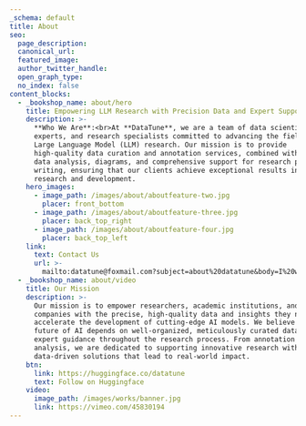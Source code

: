 ```yaml
---
_schema: default
title: About
seo:
  page_description:
  canonical_url:
  featured_image:
  author_twitter_handle:
  open_graph_type:
  no_index: false
content_blocks:
  - _bookshop_name: about/hero
    title: Empowering LLM Research with Precision Data and Expert Support
    description: >-
      **Who We Are**:<br>At **DataTune**, we are a team of data scientists, AI
      experts, and research specialists committed to advancing the field of
      Large Language Model (LLM) research. Our mission is to provide
      high-quality data curation and annotation services, combined with advanced
      data analysis, diagrams, and comprehensive support for research paper
      writing, ensuring that our clients achieve exceptional results in AI
      research and development.
    hero_images:
      - image_path: /images/about/aboutfeature-two.jpg
        placer: front_bottom
      - image_path: /images/about/aboutfeature-three.jpg
        placer: back_top_right
      - image_path: /images/about/aboutfeature-four.jpg
        placer: back_top_left
    link:
      text: Contact Us
      url: >-
        mailto:datatune@foxmail.com?subject=about%20datatune&body=I%20want%20to%20learn%20more%20about%20you%2C%20please%20contact%20me.
  - _bookshop_name: about/video
    title: Our Mission
    description: >-
      Our mission is to empower researchers, academic institutions, and
      companies with the precise, high-quality data and insights they need to
      accelerate the development of cutting-edge AI models. We believe that the
      future of AI depends on well-organized, meticulously curated datasets and
      expert guidance throughout the research process. From annotation to
      analysis, we are dedicated to supporting innovative research with
      data-driven solutions that lead to real-world impact.
    btn:
      link: https://huggingface.co/datatune
      text: Follow on Huggingface
    video:
      image_path: /images/works/banner.jpg
      link: https://vimeo.com/45830194
---
```

